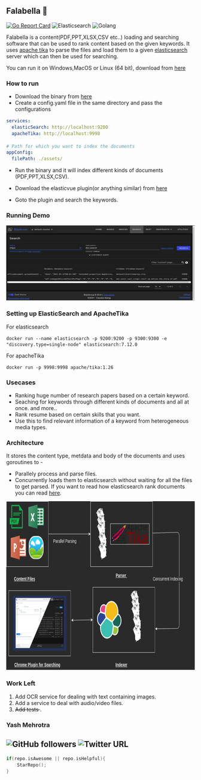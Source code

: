 ## Falabella :horse:

[![Go Report Card](https://goreportcard.com/badge/github.com/YashMeh/Falabella)](https://goreportcard.com/report/github.com/YashMeh/Falabella)
![Elasticsearch](https://img.shields.io/badge/elasticsearch-v7-brightgreen)
![Golang](https://img.shields.io/badge/golang-v1.16-blue)

Falabella is a content(PDF,PPT,XLSX,CSV etc..) loading and searching software that can be used to rank content based on the given keywords. It uses [apache tika](https://tika.apache.org/) to parse the files and load them to a given [elasticsearch](https://www.elastic.co/) server which can then be used for searching.

You can run it on Windows,MacOS or Linux (64 bit), download from [here](https://github.com/YashMeh/Falabella/releases/tag/0.0.1)

### How to run

- Download the binary from [here](https://github.com/YashMeh/Falabella/releases/tag/0.0.1)
- Create a config.yaml file in the same directory and pass the configurations

```yaml
services:
  elasticSearch: http://localhost:9200
  apacheTika: http://localhost:9998

# Path for which you want to index the documents
appConfig:
  filePath: ./assets/
```

- Run the binary and it will index different kinds of documents (PDF,PPT,XLSX,CSV).

- Download the elasticvue plugin(or anything similar) from [here](https://chrome.google.com/webstore/detail/elasticvue/hkedbapjpblbodpgbajblpnlpenaebaa?hl=en)
- Goto the plugin and search the keywords.

### Running Demo

<p align="center"><img src="./assets/elasticvue.png" alt="Flabella example" height="200" width="700" /></p>

### Setting up ElasticSearch and ApacheTika

For elasticsearch

```docker
docker run --name elasticsearch -p 9200:9200 -p 9300:9300 -e "discovery.type=single-node" elasticsearch:7.12.0
```

For apacheTika

```docker
docker run -p 9998:9998 apache/tika:1.26
```

### Usecases

- Ranking huge number of research papers based on a certain keyword.
- Seaching for keywords through different kinds of documents and all at once.
  and more..
- Rank resume based on certain skills that you want.
- Use this to find relevant information of a keyword from heterogeneous media types.

### Architecture

It stores the content type, metdata and body of the documents and uses goroutines to -

- Parallely process and parse files.
- Concurrently loads them to elasticsearch without waiting for all the files to get parsed.
If you want to read how elasticsearch rank documents you can read [here](https://www.compose.com/articles/how-scoring-works-in-elasticsearch/#:~:text=Before%20Elasticsearch%20starts%20scoring%20documents,are%20rank%20ordered%20for%20relevancy.).
<p align="center"><img src="./assets/Architecture.png" alt="Flabella Arch" height="450" width="700" /></p>

### Work Left

1. Add OCR service for dealing with text containing images.
2. Add a service to deal with audio/video files.
3. <del>Add tests </del>.

### Yash Mehrotra

## ![GitHub followers](https://img.shields.io/github/followers/YashMeh?label=Follow&style=social) ![Twitter URL](https://img.shields.io/twitter/follow/YashMeh29715504?label=Follow&style=social)

```C++
if(repo.isAwesome || repo.isHelpful){
    StarRepo();
}
```
